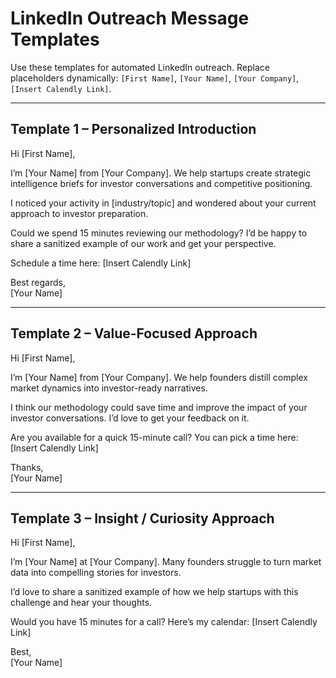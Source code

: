 # LinkedIn Outreach Message Templates

Use these templates for automated LinkedIn outreach. Replace placeholders dynamically: `[First Name]`, `[Your Name]`, `[Your Company]`, `[Insert Calendly Link]`.

---

## Template 1 – Personalized Introduction

Hi [First Name],

I’m [Your Name] from [Your Company]. We help startups create strategic intelligence briefs for investor conversations and competitive positioning.

I noticed your activity in [industry/topic] and wondered about your current approach to investor preparation.

Could we spend 15 minutes reviewing our methodology? I’d be happy to share a sanitized example of our work and get your perspective.

Schedule a time here: [Insert Calendly Link]

Best regards,  
[Your Name]

---

## Template 2 – Value-Focused Approach

Hi [First Name],

I’m [Your Name] from [Your Company]. We help founders distill complex market dynamics into investor-ready narratives.

I think our methodology could save time and improve the impact of your investor conversations. I’d love to get your feedback on it.

Are you available for a quick 15-minute call? You can pick a time here: [Insert Calendly Link]

Thanks,  
[Your Name]

---

## Template 3 – Insight / Curiosity Approach

Hi [First Name],

I’m [Your Name] at [Your Company]. Many founders struggle to turn market data into compelling stories for investors.

I’d love to share a sanitized example of how we help startups with this challenge and hear your thoughts.

Would you have 15 minutes for a call? Here’s my calendar: [Insert Calendly Link]

Best,  
[Your Name]
